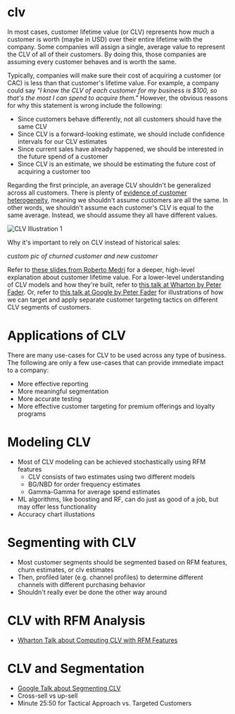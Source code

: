 # clv

In most cases, customer lifetime value (or CLV) represents how much a customer is worth (maybe in USD) over their entire lifetime with the company. Some companies will assign a single, average value to represent the CLV of all of their customers. By doing this, those companies are assuming every customer behaves and is worth the same.

Typically, companies will make sure their cost of acquiring a customer (or CAC) is less than that customer's lifetime value. For example, a company could say *"I know the CLV of each customer for my business is $100, so that's the most I can spend to acquire them."* However, the obvious reasons for why this statement is wrong include the following:
- Since customers behave differently, not all customers should have the same CLV
- Since CLV is a forward-looking estimate, we should include confidence intervals for our CLV estimates
- Since current sales have already happened, we should be interested in the future spend of a customer
- Since CLV is an estimate, we should be estimating the future cost of acquiring a customer too

Regarding the first principle, an average CLV shouldn't be generalized across all customers. There is plenty of [evidence of customer heterogeneity](http://brucehardie.com/papers/022/fader_hardie_mksc_10.pdf), meaning we shouldn't assume customers are all the same. In other words, we shouldn't assume each customer's CLV is equal to the same average. Instead, we should assume they all have different values.

![CLV Illustration 1](https://raw.githubusercontent.com/dkharazi/customer-centricity/main/clv2.svg)


Why it's important to rely on CLV instead of historical sales:

*custom pic of churned customer and new customer*


Refer to [these slides from Roberto Medri](http://cdn.oreillystatic.com/en/assets/1/event/85/Case%20Study_%20What_s%20a%20Customer%20Worth_%20Presentation.pdf) for a deeper, high-level explanation about customer lifetime value. For a lower-level understanding of CLV models and how they're built, refer to [this talk at Wharton by Peter Fader](https://www.youtube.com/watch?v=guj2gVEEx4s&ab_channel=FirstMarkCapital). Or, refer to [this talk at Google by Peter Fader](https://www.youtube.com/watch?v=0iLQCNYdNb4&ab_channel=TalksatGoogle) for illustrations of how we can target and apply separate customer targeting tactics on different CLV segments of customers.

# Applications of CLV

There are many use-cases for CLV to be used across any type of business. The following are only a few use-cases that can provide immediate impact to a company:
- More effective reporting
- More meaningful segmentation
- More accurate testing
- More effective customer targeting for premium offerings and loyalty programs

# Modeling CLV

- Most of CLV modeling can be achieved stochastically using RFM features
  - CLV consists of two estimates using two different models
  - BG/NBD for order frequency estimates
  - Gamma-Gamma for average spend estimates
- ML algorithms, like boosting and RF, can do just as good of a job, but may offer less functionality
- Accuracy chart illustations

# Segmenting with CLV
- Most customer segments should be segmented based on RFM features, churn estimates, or clv estimates
- Then, profiled later (e.g. channel profiles) to determine different channels with different purchasing behavior
- Shouldn't really ever be done the other way around

# CLV with RFM Analysis
- [Wharton Talk about Computing CLV with RFM Features](https://www.youtube.com/watch?v=guj2gVEEx4s&ab_channel=FirstMarkCapital)

# CLV and Segmentation
- [Google Talk about Segmenting CLV](https://www.youtube.com/watch?v=0iLQCNYdNb4&ab_channel=TalksatGoogle)
- Cross-sell vs up-sell
- Minute 25:50 for Tactical Approach vs. Targeted Customers

